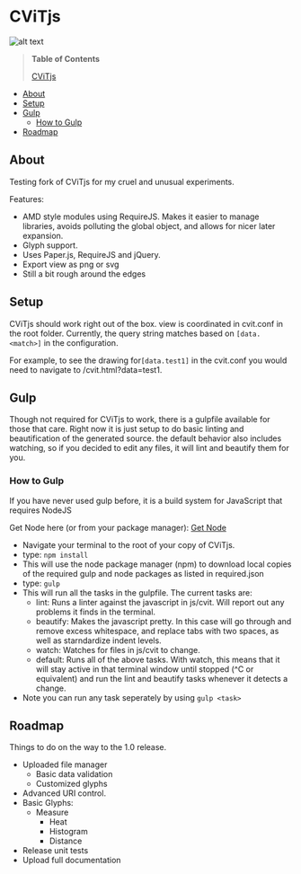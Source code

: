 


# CViTjs


  
![alt text](https://bytebucket.org/Awilkey/cvitjs-testing/raw/3492aaadcfe2de7e71c3d24467a77b5fed56b6e7/img/cvitjs.png?token=6ffaed664b3bfeaaebf1cd1d85b6e25879b3f761 "CViTjs")
> **Table of Contents** 
>
>[CViTjs](#cvitjs) 
  - [About](#about)
  - [Setup](#setup)
  - [Gulp](#gulp) 
    - [How to Gulp](#how-to-gulp)
  - [Roadmap](#roadmap)  
  
## About

Testing fork of CViTjs for my cruel and unusual experiments.

Features:

+ AMD style modules using RequireJS. Makes it easier to manage libraries, avoids polluting the global object, and allows for nicer later expansion.
+ Glyph support.
+ Uses Paper.js, RequireJS and jQuery.
+ Export view as png or svg
+ Still a bit rough around the edges

## Setup

CViTjs should work right out of the box. view is coordinated in cvit.conf in the root folder.
Currently, the query string matches based on ```[data.<match>]``` in the configuration.

For example, to see the drawing for```[data.test1]``` in the cvit.conf you would need to navigate to <baseurl>/cvit.html?data=test1.  


## Gulp

Though not required for CViTjs to work, there is a gulpfile available for those that care. Right now it is just setup to do basic linting and beautification of the generated source. the default behavior also includes watching, so if you decided to edit any files, it will lint and beautify them for you.

### How to Gulp

If you have never used gulp before, it is a build system for JavaScript that requires NodeJS

Get Node here (or from your package manager): [Get Node](https://nodejs.org/ "Node's Homepage")


+ Navigate your terminal to the root of your copy of CViTjs.
+ type: ``` npm install ```
+ This will use the node package manager (npm) to download local copies of the required gulp and node packages as listed in required.json
+ type: ``` gulp ```
+ This will run all the tasks in the gulpfile. The current tasks are:
	+ lint: Runs a linter against the javascript in js/cvit. Will report out any problems it finds in the terminal.
	+ beautify: Makes the javascript pretty. In this case will go through and remove excess whitespace, and replace tabs with two spaces, as well as starndardize indent levels.
	+ watch: Watches for files in js/cvit to change.
	+ default: Runs all of the above tasks. With watch, this means that it will stay active in that terminal window until stopped (^C or equivalent) and run the lint and beautify tasks whenever it detects a change.
+ Note you can run any task seperately by using ``` gulp <task> ```

## Roadmap
Things to do on the way to the 1.0 release.
+ Uploaded file manager
	+ Basic data validation
	+ Customized glyphs
+ Advanced URI control. 
+ Basic Glyphs:
    + Measure
    	+ Heat
        + Histogram
        + Distance
+ Release unit tests
+ Upload full documentation
